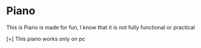 # Piano
This is Piano is made for fun, I know that it is not fully functional or practical

[=] This piano works only on pc
